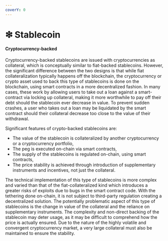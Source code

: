 ```yaml
---
coverY: 0
---
```


# ❇ Stablecoin

#### Cryptocurrency-backed

Cryptocurrency-backed stablecoins are issued with cryptocurrencies as collateral, which is conceptually similar to fiat-backed stablecoins. However, the significant difference between the two designs is that while fiat collateralization typically happens off the blockchain, the cryptocurrency or crypto asset used to back this type of stablecoins is done on the blockchain, using smart contracts in a more decentralized fashion. In many cases, these work by allowing users to take out a loan against a smart-contract via locking up collateral, making it more worthwhile to pay off their debt should the stablecoin ever decrease in value. To prevent sudden crashes, a user who takes out a loan may be liquidated by the smart contract should their collateral decrease too close to the value of their withdrawal.

Significant features of crypto-backed stablecoins are:

* The value of the stablecoin is collateralized by another cryptocurrency or a cryptocurrency portfolio,
* The peg is executed on-chain via smart contracts,
* The supply of the stablecoins is regulated on-chain, using smart contracts,
* The price stability is achieved through introduction of supplementary instruments and incentives, not just the collateral.

The technical implementation of this type of stablecoins is more complex and varied than that of the fiat-collateralized kind which introduces a greater risks of exploits due to bugs in the smart contract code. With the tethering done on-chain, it is not subject to third-party regulation creating a decentralized solution. The potentially problematic aspect of this type of stablecoins is the change in value of the collateral and the reliance on supplementary instruments. The complexity and non-direct backing of the stablecoin may deter usage, as it may be difficult to comprehend how the price is actually ensured. Due to the nature of the highly volatile and convergent cryptocurrency market, a very large collateral must also be maintained to ensure the stability.
